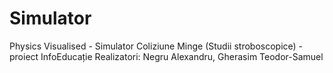 # Simulator
Physics Visualised -
Simulator Coliziune Minge (Studii stroboscopice) - proiect InfoEducație
Realizatori:
  Negru Alexandru,
  Gherasim Teodor-Samuel

